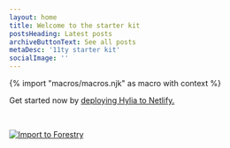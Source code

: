 ```yaml
---
layout: home
title: Welcome to the starter kit
postsHeading: Latest posts
archiveButtonText: See all posts
metaDesc: '11ty starter kit'
socialImage: ''
---
```

<!-- do not delete -->
{% import "macros/macros.njk" as macro with context %}
<!-- do not delete --> 

<p>Get started now by <a href="https://app.netlify.com/start/deploy?repository=https://github.com/coru89/11ty-forestry-starter">deploying Hylia to Netlify.</a>
</p>
<br>
<p>
    <a href="https://app.forestry.io/quick-start?repo=coru89/11ty-forestry-starter&amp;provider=github&amp;branch=forestry&amp;engine=other" rel="nofollow">
        <img src="https://camo.githubusercontent.com/df37f9efdb45c0ebd1fa674ee764c7fc95b2a9e0a15567f3ab1c5217ccc0a4fc/68747470733a2f2f6173736574732e666f7265737472792e696f2f696d706f72742d746f2d666f7265737472794b2e737667" alt="Import to Forestry" data-canonical-src="https://assets.forestry.io/import-to-forestryK.svg" style="max-width: 100%;">
    </a>
</p>